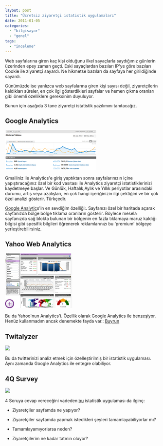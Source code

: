 ```yaml
---
layout: post
title: "Ücretsiz ziyaretçi istatistik uygulamaları"
date: 2011-01-05
categories: 
  - "bilgisayar"
  - "genel"
tags: 
  - "inceleme"
---
```


Web sayfalarına giren kaç kişi olduğunu ilkel sayaçlarla saydığımız günlerin üzerinden epey zaman geçti. Eski sayaçlardan bazıları IP'ye göre bazıları Cookie ile ziyaretçi sayardı. Ne hikmetse bazıları da sayfaya her girildiğinde sayardı.  
  
Günümüzde ise yanlızca web sayfalarına giren kişi sayısı değil, ziyaretçilerin kaldıkları süreler, en çok ilgi gösterdikleri sayfalar ve hemen çıkma oranları gibi önemli özelliklere gereksinim duyuluyor.  
  
Bunun için aşağıda 3 tane ziyaretçi istatistik yazılımını tanıtacağız.  

## **Google Analytics**

  
[![](/images/analytics.png "analytics")](http://suatatan.wordpress.com/wp-content/uploads/2011/01/analytics.png)  
  
Gmailiniz ile Analytics'e giriş yaptıktan sonra sayfalarınızın içine yapıştıracağınız özel bir kod vasıtası ile Analytics ziyaretçi istatistiklerinizi kaydetmeye başlar. Ve Günlük, Haftalık,Aylık ve Yıllık periyotlar arasındaki durumu, artış veya azalışları, en çok hangi içeriğinizin ilgi çektiğini ve bir çok özel analizi gösterir. Türkçedir.  
  
[Google Analytic](http://www.google.com/analytics/)s'in en sevdiğim özelliği:. Sayfanızı özel bir haritada açarak sayfanızda bölge bölge tıklama oranların gösterir. Böylece mesela sayfanızda sağ blokta bulunan bir bölgenin en fazla tıklamaya maruz kaldığı bilgisi gibi spesifik bilgileri öğrenerek reklamlarınızı bu ‘premium’ bölgeye yerleştirebilirsiniz.  

## Yahoo Web Analytics

  
![](/images/ywa-v95-1-small.gif)  
  
Bu da Yahoo'nun Analytics'i. Özellik olarak Google Analytics ile benzeşiyor. Henüz kullanmadım ancak denemekte fayda var.: [Buyrun](http://web.analytics.yahoo.com/)  

## Twitalyzer

  
![](/images/twitalyzer-logo-300.png)  
  
Bu da twitterinizi analiz etmek için özelleştirilmiş bir istatistik uygulaması. Aynı zamanda Google Analytics ile entegre olabiliyor.  

## 4Q Survey

  
![](/images/img_logo.jpg)  
  
4 Soruya cevap vereceğini vadeden [bu](http://www.4qsurvey.com/) istatistik uygulaması da ilginç:  

  
- Ziyaretçiler sayfamda ne yapıyor?
  
- Ziyaretçiler sayfamda yapmak istedikleri şeyleri tamamlayabiliyorlar mı?
  
- Tamamlayamıyorlarsa neden?
  
- Ziyaretçilerim ne kadar tatmin oluyor?

